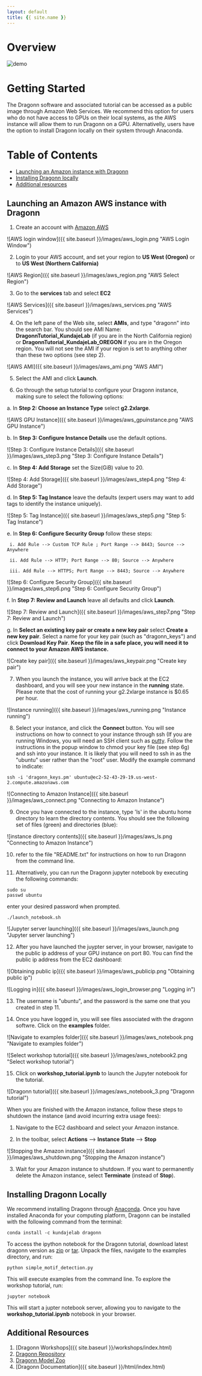 ```yaml
---
layout: default
title: {{ site.name }}
---
```

# Overview
![demo](http://i.imgur.com/1fAgrt2.gif)

# Getting Started 
The Dragonn software and associated tutorial can be accessed as a public image through Amazon Web Services. We recommend this option for users who 
do not have access to GPUs on their local systems, as the AWS instance will allow them to run Dragonn on a GPU. Alternativelly, users have the option to install 
Dragonn locally on their system through Anaconda. 

# Table of Contents
 - [Launching an Amazon instance with Dragonn](#launching-an-amazon-instance-with-dragonn)  
 - [Installing Dragonn locally](#installing-dragonn-locally) 
 - [Additional resources](#additional-resources) 



## Launching an Amazon AWS instance with Dragonn 

1. Create an account with [Amazon AWS](<http://www.aws.amazon.com>)

 ![AWS login window]({{ site.baseurl }}/images/aws_login.png "AWS Login Window")

2. Login to your AWS account, and set your region to **US West (Oregon)** or to **US West (Northern California)**

 ![AWS Region]({{ site.baseurl }}/images/aws_region.png "AWS Select Region")

3. Go to the **services** tab and select **EC2**

 ![AWS Services]({{ site.baseurl }}/images/aws_services.png "AWS Services")

4. On the left pane of the Web site, select **AMIs**, and type "dragonn" into the search bar. You should see AMI Name: **DragonnTutorial_KundajeLab** (if you are in the North California region) 
or **DragonnTutorial_KundajeLab_OREGON** if you are in the Oregon region. You will not see the AMI if your region is set to anything other than these two options (see step 2). 

 ![AWS AMI]({{ site.baseurl }}/images/aws_ami.png "AWS AMI")

5. Select the AMI and click **Launch**. 

6. Go through the setup tutorial  to configure your Dragonn instance, making sure to select the following options: 

  a. In **Step 2: Choose an Instance Type** select **g2.2xlarge**.  

   ![AWS GPU Instance]({{ site.baseurl }}/images/aws_gpuinstance.png "AWS GPU Instance")

  b. In **Step 3: Configure Instance Details** use the default options. 

   ![Step 3: Configure Instance Details]({{ site.baseurl }}/images/aws_step3.png "Step 3: Configure Instance Details")

  c. In **Step 4: Add Storage** set the Size(GiB) value to 20. 

   ![Step 4: Add Storage]({{ site.baseurl }}/images/aws_step4.png "Step 4: Add Storage")

  d. In **Step 5: Tag Instance** leave the defaults (expert users may want to add tags to identify the instance uniquely). 

   ![Step 5: Tag Instance]({{ site.baseurl }}/images/aws_step5.png "Step 5: Tag Instance")

  e. In **Step 6: Configure Security Group** follow these steps: 

     i. Add Rule --> Custom TCP Rule ; Port Range --> 8443; Source --> Anywhere 

     ii. Add Rule --> HTTP; Port Range --> 80; Source --> Anywhere 

     iii. Add Rule --> HTTPS; Port Range --> 8443; Source --> Anywhere
 
   ![Step 6: Configure Security Group]({{ site.baseurl }}/images/aws_step6.png "Step 6: Configure Security Group")

  f. In **Step 7: Review and Launch** leave all defaults and click **Launch**. 

   ![Step 7: Review and Launch]({{ site.baseurl }}/images/aws_step7.png "Step 7: Review and Launch")

  g. In **Select an existing key pair or create a new key pair** select **Create a new key pair**. Select a name for your key pair (such as "dragonn_keys") and click **Download Key Pair**. 
     **Keep the file in a safe place, you will need it to connect to your Amazon AWS instance.** 

   ![Create key pair]({{ site.baseurl }}/images/aws_keypair.png "Create key pair")

7. When you launch the instance, you will arrive back at the EC2 dashboard, and you will see your new instance in the **running** state. Please note that the cost of running your g2.2xlarge instance 
is $0.65 per hour. 

 ![Instance running]({{ site.baseurl }}/images/aws_running.png "Instance running")

8. Select your instance, and click the **Connect** button. You will see instructions on how to connect to your instance through ssh (If you are running Windows, you will need an SSH client such as [putty](<http://www.chiark.greenend.org.uk/~sgtatham/putty/>). Follow the instructions in the popup window to chmod your key file (see step 6g) and ssh into your instance. It is likely that you will need to ssh in as the "ubuntu" user rather than the "root" user. Modify the example command to indicate:
 ```
 ssh -i 'dragonn_keys.pm' ubuntu@ec2-52-43-29-19.us-west-2.compute.amazonaws.com
 ```
 ![Connecting to Amazon Instance]({{ site.baseurl }}/images/aws_connect.png "Connecting to Amazon Instance")

9. Once you have connected to the instance, type 'ls' in the ubuntu home directory to learn the directory contents. You should see the following set of files (green) and directories (blue): 

 ![instance directory contents]({{ site.baseurl }}/images/aws_ls.png "Connecting to Amazon Instance")

10. refer to the file "README.txt" for instructions on how to run Dragonn from the command line. 

11. Alternatively, you can run the Dragonn jupyter notebook by executing the following commands: 
 ```
 sudo su 
 passwd ubuntu 
 ```
 enter your desired password when prompted.

 ```
 ./launch_notebook.sh 
 ```
 ![Jupyter server launching]({{ site.baseurl }}/images/aws_launch.png "Jupyter server launching")

12. After you have launched the juypter server, in your browser, navigate to the public ip address of your GPU instance on port 80. You can find the public ip address from the EC2 dashboard: 

 ![Obtaining public ip]({{ site.baseurl }}/images/aws_publicip.png "Obtaining public ip")

 ![Logging in]({{ site.baseurl }}/images/aws_login_browser.png "Logging in")

13. The username is "ubuntu", and the password is the same one that you created in step 11. 

14. Once you have logged in, you will see files associated with the dragonn softwre. Click on the **examples** folder. 

 ![Navigate to examples folder]({{ site.baseurl }}/images/aws_notebook.png "Navigate to examples folder")

 ![Select workshop tutorial]({{ site.baseurl }}/images/aws_notebook2.png "Select workshop tutorial")

15. Click on **workshop_tutorial.ipynb** to launch the Jupyter notebook for the tutorial. 

 ![Dragonn tutorial]({{ site.baseurl }}/images/aws_notebook_3.png "Dragonn tutorial")

When you are finished with the Amazon instance, follow these steps to shutdown the instance (and avoid incurring extra usage fees): 

1. Navigate to the EC2 dashboard and select your Amazon instance. 

2. In the toolbar, select **Actions** --> **Instance State** --> **Stop**

  ![Stopping the Amazon instance]({{ site.baseurl }}/images/aws_shutdown.png "Stopping the Amazon instance")

3. Wait for your Amazon instance to shutdown. If you want to permanently delete the Amazon instance, select **Terminate** (instead of **Stop**). 

## Installing Dragonn Locally 

We recommend installing Dragonn through [Anaconda](<http://www.continuum.io/downloads>).
Once you have installed Anaconda for your computing platform, Dragonn can be installed with the following command from the terminal:

```
conda install -c kundajelab dragonn 
``` 

To access the ipython notebook for the Dragonn tutorial, download latest dragonn version as [zip](<https://github.com/kundajelab/dragonn/archive/0.1.0.zip>) or [tar](<https://github.com/kundajelab/dragonn/archive/0.1.0.tar.gz>).
Unpack the files, navigate to the examples directory, and run: 

```
python simple_motif_detection.py 
```

This will execute examples from the command line. To explore the workshop tutorial, run:

```
jupyter notebook 
```

This will start a jupter notebook server, allowing you to navigate to the **workshop_tutorial.ipynb** notebook in your browser. 



## Additional Resources

1. [Dragonn Workshops]({{ site.baseurl }}/workshops/index.html)
2. [Dragonn Repository](<https://github.com/kundajelab/dragonn>)
3. [Dragonn Model Zoo](<https://github.com/kundajelab/dragonn/wiki/Model-Zoo>)
4. [Dragonn Documentation]({{ site.baseurl }}/html/index.html)